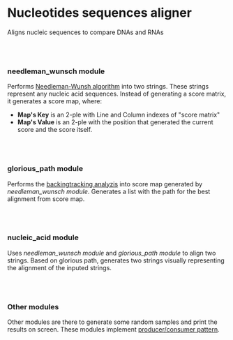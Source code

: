 # Nucleotides sequences aligner
Aligns nucleic sequences to compare DNAs and RNAs

<br></br>
### needleman_wunsch module
Performs [Needleman-Wunsh algorithm](https://en.wikipedia.org/wiki/Needleman%E2%80%93Wunsch_algorithm) into two strings. 
These strings represent any nucleic acid sequences.
Instead of generating a score matrix, it generates a score map, where:
* __Map's Key__ is an 2-ple with Line and Column indexes of "score matrix"
* __Map's Value__ is an 2-ple with the position that generated the current score and the score itself.

<br></br>
### glorious_path module
Performs the [backingtracking analyzis](https://en.wikipedia.org/wiki/Needleman%E2%80%93Wunsch_algorithm#Trace_Arrows_back_to_origin) into score map generated by *needleman_wunsch module*.
Generates a list with the path for the best alignment from score map.

<br></br>
### nucleic_acid module
Uses *needleman_wunsch module* and *glorious_path module* to align two strings. 
Based on glorious path, generates two strings visually representing the alignment of the inputed strings.

<br></br>
### Other modules
Other modules are there to generate some random samples and print the results on screen. 
These modules implement [producer/consumer pattern](http://www.cs.cornell.edu/courses/cs3110/2010fa/lectures/lec18.html).
